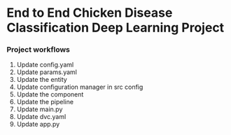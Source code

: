 # End to End Chicken Disease Classification Deep Learning Project

### Project workflows
1. Update config.yaml
2. Update params.yaml
3. Update the entity
4. Update configuration manager in src config
5. Update the component
6. Update the pipeline
7. Update main.py
8. Update dvc.yaml
9. Update app.py